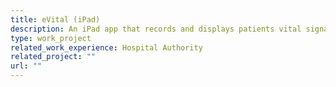 ```yaml
---
title: eVital (iPad)
description: An iPad app that records and displays patients vital signals in the ward. It launches in hybrid mode (some part is native and some part is linked to a webview written in React). In my short period on services, I built a new feature that enables user preferences sharing between iPads via QR Code.
type: work_project
related_work_experience: Hospital Authority
related_project: ""
url: ""
---
```

